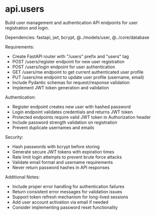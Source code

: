# api.users

Build user management and authentication API endpoints for user registration and login.

Dependencies: fastapi, jwt, bcrypt, @../models/user, @../core/database

Requirements:
- Create FastAPI router with "/users" prefix and "users" tag
- POST /users/register endpoint for new user registration
- POST /users/login endpoint for user authentication
- GET /users/me endpoint to get current authenticated user profile
- PUT /users/me endpoint to update user profile (username, email)
- Include Pydantic schemas for request/response validation
- Implement JWT token generation and validation

Authentication:
- Register endpoint creates new user with hashed password
- Login endpoint validates credentials and returns JWT token
- Protected endpoints require valid JWT token in Authorization header
- Include password strength validation on registration
- Prevent duplicate usernames and emails

Security:
- Hash passwords with bcrypt before storing
- Generate secure JWT tokens with expiration times
- Rate limit login attempts to prevent brute force attacks
- Validate email format and username requirements
- Never return password hashes in API responses

Additional Notes:
- Include proper error handling for authentication failures
- Return consistent error messages for validation issues
- Support token refresh mechanism for long-lived sessions
- Add user account activation via email if needed
- Consider implementing password reset functionality